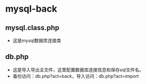 # mysql-back
## mysql.class.php
* 这是mysql数据库连接类
## db.php
* 这是导入导出主文件，这里配置数据库连接信息和保存sql文件名。
* 备份访问：db.php?act=back，导入访问：db.php?act=import
